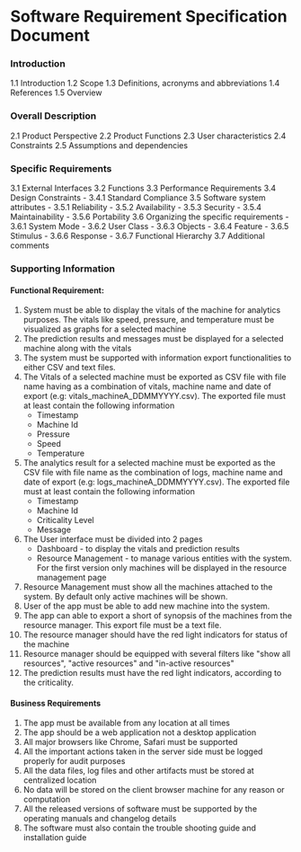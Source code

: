 # Software Requirement Specification Document


### Introduction
  1.1 Introduction
  1.2 Scope
  1.3 Definitions, acronyms and abbreviations
  1.4 References
  1.5 Overview

### Overall Description
  2.1 Product Perspective
  2.2 Product Functions
  2.3 User characteristics
  2.4 Constraints
  2.5 Assumptions and dependencies

### Specific Requirements
  3.1 External Interfaces
  3.2 Functions
  3.3 Performance Requirements
  3.4 Design Constraints
    - 3.4.1 Standard Compliance
  3.5 Software system attributes
    - 3.5.1 Reliability
    - 3.5.2 Availability
    - 3.5.3 Security
    - 3.5.4 Maintainability
    - 3.5.6 Portability
  3.6 Organizing the specific requirements
    - 3.6.1 System Mode
    - 3.6.2 User Class
    - 3.6.3 Objects
    - 3.6.4 Feature
    - 3.6.5 Stimulus
    - 3.6.6 Response
    - 3.6.7 Functional Hierarchy
  3.7 Additional comments

### Supporting Information




#### Functional Requirement:

1. System must be able to display the vitals of the machine for analytics   purposes. The vitals like speed, pressure, and temperature must be visualized as graphs for a selected machine
2. The prediction results and messages must be displayed for a selected machine along with the vitals
3. The system must be supported with information export functionalities to either CSV and text files.
4. The Vitals of a selected machine must be exported as CSV file with file name having as a combination of vitals, machine name and date of export (e.g: vitals_machineA_DDMMYYYY.csv). The exported file must at least contain the following information
      - Timestamp
      - Machine Id
      - Pressure
      - Speed
      - Temperature
5. The analytics result for a selected machine must be exported as the CSV file with file name as the combination of logs, machine name and date of export (e.g: logs_machineA_DDMMYYYY.csv). The exported file must at least contain the following information
      - Timestamp
      - Machine Id
      - Criticality Level
      - Message
6. The User interface must be divided into 2 pages
      - Dashboard - to display the vitals and prediction results
      - Resource Management - to manage various entities with the system. For the first version only machines will be displayed in the resource management page
7. Resource Management must show all the machines attached to the system. By default only active machines will be shown.
8. User of the app must be able to add new machine into the system.
9. The app can able to export a short of synopsis of the machines from the resource manager. This export file must be a text file.
10. The resource manager should have the red light indicators for status of the machine
11. Resource manager should be equipped with several filters like "show all resources", "active resources" and "in-active resources"
12. The prediction results must have the red light indicators, according to the criticality.

#### Business Requirements

1. The app must be available from any location at all times
2. The app should be a web application not a desktop application
3. All major browsers like Chrome, Safari must be supported
4. All the important actions taken in the server side must be logged properly for audit purposes
5. All the data files, log files and other artifacts must be stored at centralized location
6. No data will be stored on the client browser machine for any reason or computation
7. All the released versions of software must be supported by the operating manuals and changelog details
8. The software must also contain the trouble shooting guide and installation guide
